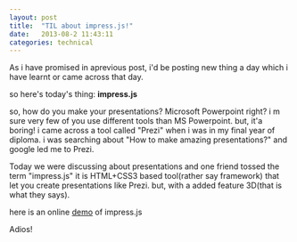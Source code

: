 ```yaml
---
layout: post
title:  "TIL about impress.js!"
date:   2013-08-2 11:43:11
categories: technical
---
```

As i have promised in aprevious post, i'd be posting new thing a day which i have learnt or came across that day.

so here's today's thing: **impress.js**

so, how do you make your presentations? Microsoft Powerpoint right?
i m sure very few of you use different tools than MS Powerpoint. but, it'a boring!
i came across a tool called "Prezi" when i was in my final year of diploma. i was searching about "How to make amazing presentations?" and google led me to Prezi.

Today we were discussing about presentations and one friend tossed the term "impress.js"
it is HTML+CSS3 based tool(rather say framework) that let you create presentations like Prezi. but, with a added feature 3D(that is what they says).

here is an online [demo](http://bartaz.github.io/impress.js/#/overview) of impress.js


Adios!

[Prezi]:[https://prezi.com]
[impress.js]:[http://bartaz.github.io/impress.js] 
